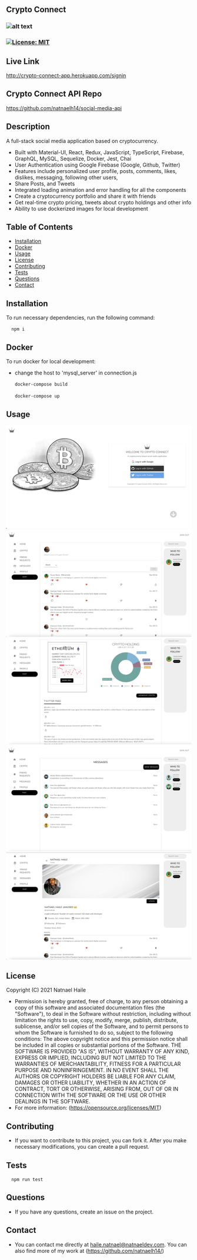 
## Crypto Connect
### ![alt text](https://img.shields.io/github/last-commit/natnael14/social-media-app)
### [![License: MIT](https://img.shields.io/badge/License-MIT-yellow.svg)](https://opensource.org/licenses/MIT)
## Live Link
http://crypto-connect-app.herokuapp.com/signin
## Crypto Connect API Repo
https://github.com/natnaelh14/social-media-api
## Description
A full-stack social media application based on cryptocurrency.
* Built with Material-UI, React, Redux, JavaScript, TypeScript, Firebase, GraphQL, MySQL, Sequelize, Docker, Jest, Chai
* User Authentication using Google Firebase (Google, Github, Twitter)
* Features include personalized user profile, posts, comments, likes, dislikes, messaging, following other users,
* Share Posts, and Tweets
* Integrated loading animation and error handling for all the components
* Create a cryptocurrency portfolio and share it with friends
* Get real-time crypto pricing, tweets about crypto holdings and other info
* Ability to use dockerized images for local development
## Table of Contents
* [Installation](#Installation)
* [Docker](#Docker)
* [Usage](#Usage)
* [License](#License)
* [Contributing](#Contribution)
* [Tests](#Tests)
* [Questions](#Questions)
* [Contact](#Contact)
## Installation

To run necessary dependencies, run the following command:

      npm i
      
## Docker

To run docker for local development:

* change the host to 'mysql_server' in connection.js

      docker-compose build

      docker-compose up
      
## Usage
![alt text](./img/screenshot-01.png)
![alt text](./img/screenshot-02.png)
![alt text](./img/screenshot-03.png)
![alt text](./img/screenshot-04.png)
![alt text](./img/screenshot-05.png)
## License
Copyright (C) 2021 Natnael Haile

* Permission is hereby granted, free of charge, to any person obtaining a copy of this software and associated documentation files (the "Software"), to deal in the Software without restriction, including without limitation the rights to use, copy, modify, merge, publish, distribute, sublicense, and/or sell copies of the Software, and to permit persons to whom the Software is furnished to do so, subject to the following conditions:
      The above copyright notice and this permission notice shall be included in all copies or substantial portions of the Software.
      THE SOFTWARE IS PROVIDED "AS IS", WITHOUT WARRANTY OF ANY KIND, EXPRESS OR IMPLIED, INCLUDING BUT NOT LIMITED TO THE WARRANTIES OF MERCHANTABILITY, FITNESS FOR A PARTICULAR PURPOSE AND NONINFRINGEMENT. IN NO EVENT SHALL THE AUTHORS OR COPYRIGHT HOLDERS BE LIABLE FOR ANY CLAIM, DAMAGES OR OTHER LIABILITY, WHETHER IN AN ACTION OF CONTRACT, TORT OR OTHERWISE, ARISING FROM, OUT OF OR IN CONNECTION WITH THE SOFTWARE OR THE USE OR OTHER DEALINGS IN THE SOFTWARE.
* For more information: (https://opensource.org/licenses/MIT)
## Contributing
* If you want to contribute to this project, you can fork it. After you make necessary modifications, you can create a pull request.
## Tests

      npm run test

## Questions
* If you have any questions, create an issue on the project.
## Contact
* You can contact me directly at haile.natnael@natnaeldev.com. You can also find more of my work at (https://github.com/natnaelh14/)
